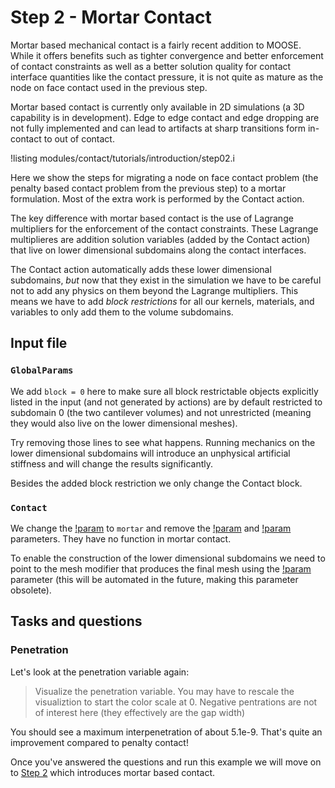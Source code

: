 # Step 2 - Mortar Contact

Mortar based mechanical contact is a fairly recent addition to MOOSE. While it
offers benefits such as tighter convergence and better enforcement of contact
constraints as well as a better solution quality for contact interface
quantities like the contact pressure, it is not quite as mature as the node on
face contact used in the previous step.

Mortar based contact is currently only available in 2D simulations (a 3D
capability is in development). Edge to edge contact and edge dropping are not
fully implemented and can lead to artifacts at sharp transitions form in-contact
to out of contact.

!listing modules/contact/tutorials/introduction/step02.i

Here we show the steps for migrating a node on face contact problem (the penalty
based contact problem from the previous step) to a mortar formulation. Most of the extra work is performed by the Contact action.

The key difference with mortar based contact is the use of Lagrange multipliers
for the enforcement of the contact constraints. These Lagrange multiplieres are
addition solution variables (added by the Contact action) that live on lower
dimensional subdomains along the contact interfaces.

The Contact action automatically adds these lower dimensional subdomains, _but_
now that they exist in the simulation we have to be careful not to add any physics
on them beyond the Lagrange multipliers. This means we have to add *block restrictions* for all our kernels, materials, and variables to only add them to the volume subdomains.

## Input file

### `GlobalParams`

We add `block = 0` here to make sure all block restrictable objects explicitly
listed in the input (and not generated by actions) are by default restricted to
subdomain 0 (the two cantilever volumes) and not unrestricted (meaning they
would also live on the lower dimensional meshes).

Try removing those lines to see what happens. Running mechanics on the
lower dimensional subdomains will introduce an unphysical artificial stiffness
and will change the results significantly.

Besides the added block restriction we only change the Contact block.

### `Contact`

We change the [!param](/Contact/ContactAction/formulation) to `mortar` and
remove the [!param](/Contact/ContactAction/penalty) and
[!param](/Contact/ContactAction/normalize_penalty) parameters. They have no
function in mortar contact.

To enable the construction of the lower dimensional subdomains we need to point
to the mesh modifier that produces the final mesh using the
[!param](/Contact/ContactAction/mesh) parameter  (this will be automated in the
future, making this parameter obsolete).

## Tasks and questions

### Penetration

Let's look at the penetration variable again:

> Visualize the penetration variable. You may have to rescale the visualiztion
> to start the color scale at 0. Negative pentrations are not of interest here
> (they effectively are the gap width)

You should see a maximum interpenetration of about 5.1e-9. That's quite an improvement compared to penalty contact!


Once you've answered the questions and run this example we will move on to
[Step 2](tensor_mechanics/tutorials/introduction/step03.md) which introduces
mortar based contact.
